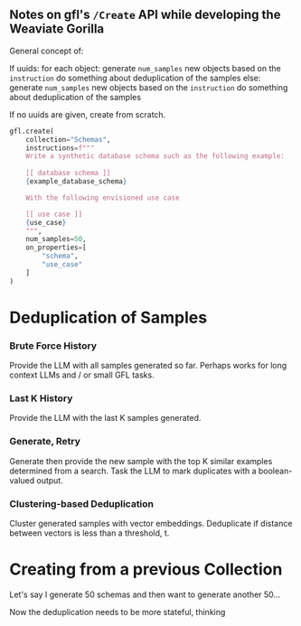 ## Notes on gfl's `/Create` API while developing the Weaviate Gorilla

General concept of:

If uuids:
    for each object:
        generate `num_samples` new objects based on the `instruction`
        do something about deduplication of the samples
else:
    generate `num_samples` new objects based on the `instruction`
    do something about deduplication of the samples

If no uuids are given, create from scratch.

```python
gfl.create(
    collection="Schemas",
    instructions=f"""
    Write a synthetic database schema such as the following example:
    
    [[ database schema ]]
    {example_database_schema}

    With the following envisioned use case

    [[ use case ]]
    {use_case}
    """,
    num_samples=50,
    on_properties=[
        "schema",
        "use_case"
    ]
)
```

# Deduplication of Samples

### Brute Force History

Provide the LLM with all samples generated so far. Perhaps works for long context LLMs and / or small GFL tasks.

### Last K History

Provide the LLM with the last K samples generated.

### Generate, Retry

Generate then provide the new sample with the top K similar examples determined from a search. Task the LLM to mark duplicates with a boolean-valued output.

### Clustering-based Deduplication

Cluster generated samples with vector embeddings. Deduplicate if distance between vectors is less than a threshold, t.

# Creating from a previous Collection

Let's say I generate 50 schemas and then want to generate another 50...

Now the deduplication needs to be more stateful, thinking 